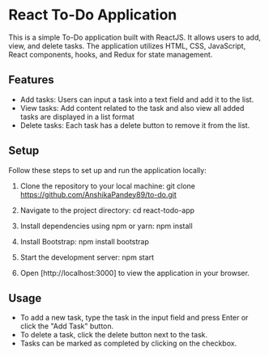 # React To-Do Application

This is a simple To-Do application built with ReactJS. It allows users to add, view, and delete tasks. The application utilizes HTML, CSS, JavaScript, React components, hooks, and Redux for state management.

## Features

- Add tasks: Users can input a task into a text field and add it to the list.
- View tasks: Add content related to the task and also view all added tasks are displayed in a list format
- Delete tasks: Each task has a delete button to remove it from the list.

## Setup

Follow these steps to set up and run the application locally:

1. Clone the repository to your local machine:
git clone https://github.com/AnshikaPandey89/to-do.git

2. Navigate to the project directory:
cd react-todo-app

3. Install dependencies using npm or yarn:
npm install

4. Install Bootstrap:
npm install bootstrap


5. Start the development server:
npm start


6. Open [http://localhost:3000] to view the application in your browser.

## Usage

- To add a new task, type the task in the input field and press Enter or click the "Add Task" button.
- To delete a task, click the delete button next to the task.
- Tasks can be marked as completed by clicking on the checkbox.



